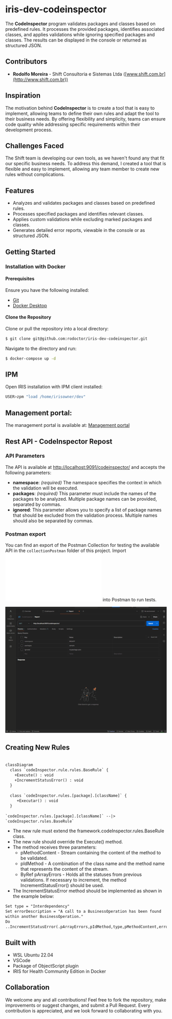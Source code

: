 # iris-dev-codeinspector

The **CodeInspector** program validates packages and classes based on predefined rules. It processes the provided packages, identifies associated classes, and applies validations while ignoring specified packages and classes. The results can be displayed in the console or returned as structured JSON.

## Contributors

- **Rodolfo Moreira** - Shift Consultoria e Sistemas Ltda ([www.shift.com.br](http://www.shift.com.br))

## Inspiration

The motivation behind **CodeInspector** is to create a tool that is easy to implement, allowing teams to define their own rules and adapt the tool to their business needs. By offering flexibility and simplicity, teams can ensure code quality while addressing specific requirements within their development process.

## Challenges Faced
The Shift team is developing our own tools, as we haven't found any that fit our specific business needs. To address this demand, I created a tool that is flexible and easy to implement, allowing any team member to create new rules without complications.

## Features

- Analyzes and validates packages and classes based on predefined rules.
- Processes specified packages and identifies relevant classes.
- Applies custom validations while excluding marked packages and classes.
- Generates detailed error reports, viewable in the console or as structured JSON.

## Getting Started

### Installation with Docker

#### Prerequisites

Ensure you have the following installed:

- [Git](https://git-scm.com/book/en/v2/Getting-Started-Installing-Git)
- [Docker Desktop](https://www.docker.com/products/docker-desktop)

#### Clone the Repository

Clone or pull the repository into a local directory:

```bash
$ git clone git@github.com:rodoctor/iris-dev-codeinspector.git
```

Navigate to the directory and run:

```bash
$ docker-compose up -d
```

## IPM
Open IRIS installation with IPM client installed:
```bash
USER>zpm "load /home/irisowner/dev"
```

## Management portal: 

The management portal is available at: 
[Management portal](http://localhost:9091/csp/sys/UtilHome.csp)


## Rest API - CodeInspector Repost

### API Parameters

The API is available at [http://localhost:9091/codeinspector/](http://localhost:9091/codeinspector/) and accepts the following parameters:

- **namespace**: *(required)* The namespace specifies the context in which the validation will be executed.
- **packages**: *(required)* This parameter must include the names of the packages to be analyzed. Multiple package names can be provided, separated by commas.
- **ignored**: This parameter allows you to specify a list of package names that should be excluded from the validation process. Multiple names should also be separated by commas.

### Postman export
You can find an export of the Postman Collection for testing the available API in the `collectionPostman` folder of this project.
Import ![CodeInspector.postman_collection.json](collectionPostman/CodeInspector.postman_collection.json) into Postman to run tests.

![Postman Test](Postman.gif)


## Creating New Rules

```mermaid

classDiagram
  class `codeInspector.rule.rules.BaseRule` {
    +Execute() : void
    +IncrementStatusError() : void
  }
  
  class `codeInspector.rules.[package].[className]` {
     +Executar() : void
  }

`codeInspector.rules.[package].[className]` --|> `codeInspector.rules.BaseRule`
```

- The new rule must extend the framework.codeInspector.rules.BaseRule class.
- The new rule should override the Execute() method.
- The method receives three parameters:
    - pMethodContent - Stream containing the content of the method to be validated.
    - pIdMethod - A combination of the class name and the method name that represents the content of the stream.
    - ByRef pArrayErrors - Holds all the statuses from previous validations. If necessary to increment, the method IncrementStatusError() should be used.
- The IncrementStatusError method should be implemented as shown in the example below:

```objectscript
Set type = "Interdependency"
Set errorDescription = "A call to a BusinessOperation has been found within another BusinessOperation."
Do ..IncrementStatusError(.pArrayErrors,pIdMethod,type,pMethodContent,errorDescription)
```

## Built with
- WSL Ubuntu 22.04
- VSCode
- Package of ObjectScript plugin
- IRIS for Health Community Edition in Docker

## Collaboration 
We welcome any and all contributions! Feel free to fork the repository, make improvements or suggest changes, and submit a Pull Request. Every contribution is appreciated, and we look forward to collaborating with you.
